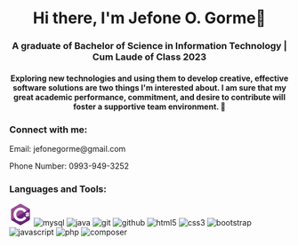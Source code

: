 <h1 align="center">Hi there, I'm Jefone O. Gorme👋</h1>
<h3 align="center">A graduate of Bachelor of Science in Information Technology | Cum Laude of Class 2023</h3>
<h4 align="center">Exploring new technologies and using them to develop creative, effective software solutions are two things I'm interested about. I am sure that my great academic performance, commitment, and desire to contribute will foster a supportive team environment. 🌱</h4>

<h3 align="left">Connect with me:</h3>
<p align="left">
  Email: jefonegorme@gmail.com
</p>
<p align="left">
  Phone Number: 0993-949-3252
</p>

<h3 align="left">Languages and Tools:</h3>
<p align="left"> 
<img src="https://raw.githubusercontent.com/devicons/devicon/master/icons/csharp/csharp-original.svg" alt="csharp" width="40" height="40"/> 
<img src="https://cdn.jsdelivr.net/gh/devicons/devicon/icons/mysql/mysql-original.svg" alt="mysql" width="40" height="40"/> 
<img src="https://cdn.jsdelivr.net/gh/devicons/devicon/icons/java/java-original-wordmark.svg" alt="java" width="40" height="40"/> 
<img src="https://cdn.jsdelivr.net/gh/devicons/devicon/icons/git/git-original-wordmark.svg" alt="git" width="40" height="40"/>      
<img src="https://cdn.jsdelivr.net/gh/devicons/devicon/icons/github/github-original-wordmark.svg" alt="github" width="40" height="40"/>                
<img src="https://cdn.jsdelivr.net/gh/devicons/devicon/icons/html5/html5-original-wordmark.svg" alt="html5" width="40" height="40"/>                
<img src="https://cdn.jsdelivr.net/gh/devicons/devicon/icons/css3/css3-original-wordmark.svg" alt="css3" width="40" height="40"/>               
<img src="https://cdn.jsdelivr.net/gh/devicons/devicon/icons/bootstrap/bootstrap-plain-wordmark.svg" alt="bootstrap" width="40" height="40"/>                   
<img src="https://cdn.jsdelivr.net/gh/devicons/devicon/icons/javascript/javascript-original.svg" alt="javascript" width="40" height="40"/>                    
<img src="https://cdn.jsdelivr.net/gh/devicons/devicon/icons/php/php-plain.svg" alt="php" width="40" height="40"/>                            
<img src="https://cdn.jsdelivr.net/gh/devicons/devicon/icons/composer/composer-original.svg" alt="composer" width="40" height="40"/>                              
</p>
